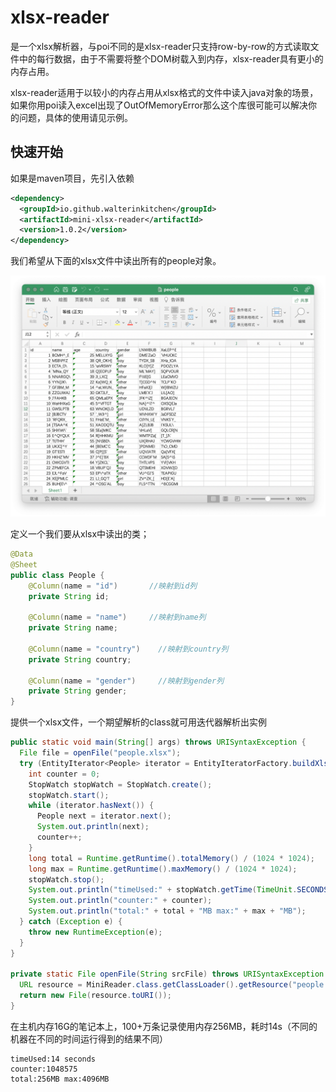 # xlsx-reader

是一个xlsx解析器，与poi不同的是xlsx-reader只支持row-by-row的方式读取文件中的每行数据，由于不需要将整个DOM树载入到内存，xlsx-reader具有更小的内存占用。

xlsx-reader适用于以较小的内存占用从xlsx格式的文件中读入java对象的场景，如果你用poi读入excel出现了OutOfMemoryError那么这个库很可能可以解决你的问题，具体的使用请见示例。

## 快速开始

如果是maven项目，先引入依赖

```xml
<dependency>
  <groupId>io.github.walterinkitchen</groupId>
  <artifactId>mini-xlsx-reader</artifactId>
  <version>1.0.2</version>
</dependency>
```

我们希望从下面的xlsx文件中读出所有的people对象。

![image-20220913224718431](assets/image-20220913224718431.png)

定义一个我们要从xlsx中读出的类；

```java
@Data
@Sheet
public class People {
    @Column(name = "id")       //映射到id列
    private String id;

    @Column(name = "name")	   //映射到name列
    private String name;

    @Column(name = "country")	 //映射到country列
    private String country;

    @Column(name = "gender")	 //映射到gender列
    private String gender;
}
```

提供一个xlsx文件，一个期望解析的class就可用迭代器解析出实例

```java
public static void main(String[] args) throws URISyntaxException {
  File file = openFile("people.xlsx");
  try (EntityIterator<People> iterator = EntityIteratorFactory.buildXlsxEntityIterator(file, People.class)) {
    int counter = 0;
    StopWatch stopWatch = StopWatch.create();
    stopWatch.start();
    while (iterator.hasNext()) {
      People next = iterator.next();
      System.out.println(next);
      counter++;
    }
    long total = Runtime.getRuntime().totalMemory() / (1024 * 1024);
    long max = Runtime.getRuntime().maxMemory() / (1024 * 1024);
    stopWatch.stop();
    System.out.println("timeUsed:" + stopWatch.getTime(TimeUnit.SECONDS) + " seconds");
    System.out.println("counter:" + counter);
    System.out.println("total:" + total + "MB max:" + max + "MB");
  } catch (Exception e) {
    throw new RuntimeException(e);
  }
}

private static File openFile(String srcFile) throws URISyntaxException {
  URL resource = MiniReader.class.getClassLoader().getResource("people.xlsx");
  return new File(resource.toURI());
}
```

在主机内存16G的笔记本上，100+万条记录使用内存256MB，耗时14s（不同的机器在不同的时间运行得到的结果不同）

```shell
timeUsed:14 seconds
counter:1048575
total:256MB max:4096MB
```



